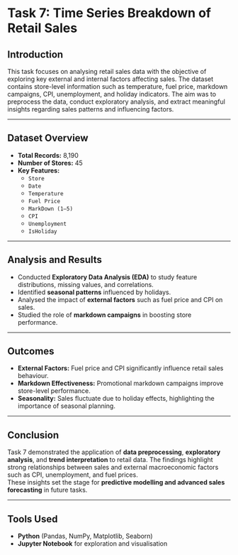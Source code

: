# Task 7: Time Series Breakdown of Retail Sales

## Introduction
This task focuses on analysing retail sales data with the objective of exploring key external and internal factors affecting sales. The dataset contains store-level information such as temperature, fuel price, markdown campaigns, CPI, unemployment, and holiday indicators. The aim was to preprocess the data, conduct exploratory analysis, and extract meaningful insights regarding sales patterns and influencing factors.

---

## Dataset Overview
- **Total Records:** 8,190  
- **Number of Stores:** 45  
- **Key Features:**
  - `Store`
  - `Date`
  - `Temperature`
  - `Fuel Price`
  - `MarkDown (1–5)`
  - `CPI`
  - `Unemployment`
  - `IsHoliday`

---

## Analysis and Results
- Conducted **Exploratory Data Analysis (EDA)** to study feature distributions, missing values, and correlations.  
- Identified **seasonal patterns** influenced by holidays.  
- Analysed the impact of **external factors** such as fuel price and CPI on sales.  
- Studied the role of **markdown campaigns** in boosting store performance.

---

## Outcomes
- **External Factors:** Fuel price and CPI significantly influence retail sales behaviour.  
- **Markdown Effectiveness:** Promotional markdown campaigns improve store-level performance.  
- **Seasonality:** Sales fluctuate due to holiday effects, highlighting the importance of seasonal planning.

---

## Conclusion
Task 7 demonstrated the application of **data preprocessing**, **exploratory analysis**, and **trend interpretation** to retail data. The findings highlight strong relationships between sales and external macroeconomic factors such as CPI, unemployment, and fuel prices.  
These insights set the stage for **predictive modelling and advanced sales forecasting** in future tasks.

---

## Tools Used
- **Python** (Pandas, NumPy, Matplotlib, Seaborn)  
- **Jupyter Notebook** for exploration and visualisation  
